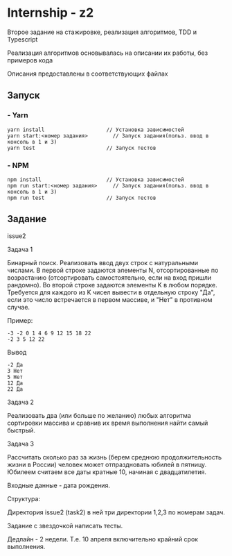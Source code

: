 # Internship - z2

Второе задание на стажировке, реализация алгоритмов, TDD и Typescript

Реализация алгоритмов основывалась на описании их работы, без примеров кода

Описания предоставлены в соответствующих файлах

## Запуск

### - Yarn

```
yarn install                    // Установка зависимостей
yarn start:<номер задания>        // Запуск задания(польз. ввод в консоль в 1 и 3)
yarn test                       // Запуск тестов
```

### - NPM

```
npm install                     // Установка зависимостей
npm run start:<номер задания>     // Запуск задания(польз. ввод в консоль в 1 и 3)
npm run test                    // Запуск тестов
```

## Задание

issue2

Задача 1

Бинарный поиск. Реализовать ввод двух строк с натуральными числами. В первой строке задаются элементы N, отсортированные по возрастанию (отсортировать самостоятельно, если на вход пришли рандомно). Во второй строке задаются элементы K в любом порядке. Требуется для каждого из K чисел вывести в отдельную строку "Да", если это число встречается в первом массиве, и "Нет" в противном случае.

Пример:
```
-3 -2 0 1 4 6 9 12 15 18 22
-2 3 5 12 22
```
Вывод
```
-2 Да
3 Нет
5 Нет
12 Да
22 Да
```
Задача 2

Реализовать два (или больше по желанию) любых алгоритма сортировки массива и сравнив их время выполнения найти самый быстрый.

Задача 3

Рассчитать сколько раз за жизнь (берем среднюю продолжительность жизни в России) человек может отпраздновать юбилей в пятницу. Юбилеем считаем все даты кратные 10, начиная с двадцатилетия. 

Входные данные - дата рождения.

Структура: 

Директория issue2 (task2) в ней три директории 1,2,3 по номерам задач.

Задание с звездочкой написать тесты.

Дедлайн - 2 недели. Т.е. 10 апреля включительно крайний срок выполнения.
